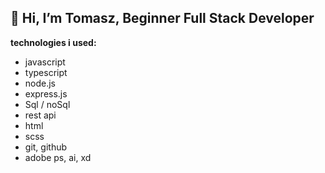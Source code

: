 ## 👋 Hi, I’m Tomasz, Beginner Full Stack Developer
<!-- i'm looking for a my first real job as a javascript/node.js dev. i can learn new stuff if it's required. -->

**technologies i used:**

* javascript
* typescript
* node.js
* express.js
* Sql / noSql
* rest api
* html
* scss
* git, github
* adobe ps, ai, xd

<!-- **got a project? let's talk!** -->
